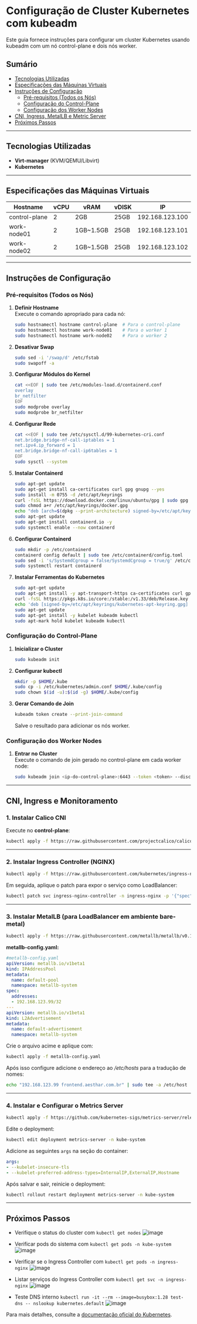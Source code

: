 # Configuração de Cluster Kubernetes com kubeadm

Este guia fornece instruções para configurar um cluster Kubernetes usando kubeadm com um nó control-plane e dois nós worker.

## Sumário
- [Tecnologias Utilizadas](#tecnologias-utilizadas)
- [Especificações das Máquinas Virtuais](#especificações-das-máquinas-virtuais)
- [Instruções de Configuração](#instruções-de-configuração)
  - [Pré-requisitos (Todos os Nós)](#pré-requisitos-todos-os-nós)
  - [Configuração do Control-Plane](#configuração-do-control-plane)
  - [Configuração dos Worker Nodes](#configuração-dos-worker-nodes)
- [CNI, Ingress, MetalLB e Metric Server](#cni-ingress--metallb-e-metric-server)
- [Próximos Passos](#próximos-passos)

---
## Tecnologias Utilizadas
- **Virt-manager** (KVM/QEMU/Libvirt)
- **Kubernetes**
---
## Especificações das Máquinas Virtuais


| Hostname      | vCPU | vRAM      | vDISK | IP              |
|---------------|------|-----------|-------|-----------------|
| control-plane | 2    | 2GB       | 25GB  | 192.168.123.100 |
| work-node01   | 2    | 1GB~1.5GB | 25GB  | 192.168.123.101 |
| work-node02   | 2    | 1GB~1.5GB | 25GB  | 192.168.123.102 |
---
## Instruções de Configuração

### Pré-requisitos (Todos os Nós)

1. **Definir Hostname**  
   Execute o comando apropriado para cada nó:  
   ```bash
   sudo hostnamectl hostname control-plane  # Para o control-plane
   sudo hostnamectl hostname work-node01    # Para o worker 1
   sudo hostnamectl hostname work-node02    # Para o worker 2
   ```

2. **Desativar Swap**  
   ```bash
   sudo sed -i '/swap/d' /etc/fstab
   sudo swapoff -a
   ```

3. **Configurar Módulos do Kernel**  
   ```bash
   cat <<EOF | sudo tee /etc/modules-load.d/containerd.conf
   overlay
   br_netfilter
   EOF
   sudo modprobe overlay
   sudo modprobe br_netfilter
   ```

4. **Configurar Rede**  
   ```bash
   cat <<EOF | sudo tee /etc/sysctl.d/99-kubernetes-cri.conf
   net.bridge.bridge-nf-call-iptables = 1
   net.ipv4.ip_forward = 1
   net.bridge.bridge-nf-call-ip6tables = 1
   EOF
   sudo sysctl --system
   ```

5. **Instalar Containerd**  
   ```bash
   sudo apt-get update
   sudo apt-get install ca-certificates curl gpg gnupg --yes
   sudo install -m 0755 -d /etc/apt/keyrings
   curl -fsSL https://download.docker.com/linux/ubuntu/gpg | sudo gpg --dearmor -o /etc/apt/keyrings/docker.gpg
   sudo chmod a+r /etc/apt/keyrings/docker.gpg
   echo "deb [arch=$(dpkg --print-architecture) signed-by=/etc/apt/keyrings/docker.gpg] https://download.docker.com/linux/ubuntu $(. /etc/os-release && echo "$VERSION_CODENAME") stable" | sudo tee /etc/apt/sources.list.d/docker.list > /dev/null
   sudo apt-get update
   sudo apt-get install containerd.io -y
   sudo systemctl enable --now containerd
   ```

6. **Configurar Containerd**  
   ```bash
   sudo mkdir -p /etc/containerd
   containerd config default | sudo tee /etc/containerd/config.toml
   sudo sed -i 's/SystemdCgroup = false/SystemdCgroup = true/g' /etc/containerd/config.toml
   sudo systemctl restart containerd
   ```

7. **Instalar Ferramentas do Kubernetes**  
   ```bash
   sudo apt-get update
   sudo apt-get install -y apt-transport-https ca-certificates curl gpg gnupg
   curl -fsSL https://pkgs.k8s.io/core:/stable:/v1.33/deb/Release.key | sudo gpg --dearmor -o /etc/apt/keyrings/kubernetes-apt-keyring.gpg
   echo 'deb [signed-by=/etc/apt/keyrings/kubernetes-apt-keyring.gpg] https://pkgs.k8s.io/core:/stable:/v1.33/deb/ /' | sudo tee /etc/apt/sources.list.d/kubernetes.list
   sudo apt-get update
   sudo apt-get install -y kubelet kubeadm kubectl
   sudo apt-mark hold kubelet kubeadm kubectl
   ```

### Configuração do Control-Plane

1. **Inicializar o Cluster**  
   ```bash
   sudo kubeadm init
   ```

2. **Configurar kubectl**  
   ```bash
   mkdir -p $HOME/.kube
   sudo cp -i /etc/kubernetes/admin.conf $HOME/.kube/config
   sudo chown $(id -u):$(id -g) $HOME/.kube/config
   ```

3. **Gerar Comando de Join**  
   ```bash
   kubeadm token create --print-join-command
   ```
   Salve o resultado para adicionar os nós worker.

### Configuração dos Worker Nodes

1. **Entrar no Cluster**  
   Execute o comando de join gerado no control-plane em cada worker node:  
   ```bash
   sudo kubeadm join <ip-do-control-plane>:6443 --token <token> --discovery-token-ca-cert-hash <hash>
   ```
---
## CNI, Ingress e Monitoramento

### 1. Instalar Calico CNI

Execute no **control-plane**:

```bash
kubectl apply -f https://raw.githubusercontent.com/projectcalico/calico/v3.30.2/manifests/calico.yaml
```

---

### 2. Instalar Ingress Controller (NGINX)

```bash
kubectl apply -f https://raw.githubusercontent.com/kubernetes/ingress-nginx/controller-v1.12.3/deploy/static/provider/baremetal/deploy.yaml
```

Em seguida, aplique o patch para expor o serviço como LoadBalancer:

```bash
kubectl patch svc ingress-nginx-controller -n ingress-nginx -p '{"spec": {"type": "LoadBalancer"}}'
```

---

### 3. Instalar MetalLB (para LoadBalancer em ambiente bare-metal)

```bash
kubectl apply -f https://raw.githubusercontent.com/metallb/metallb/v0.15.2/config/manifests/metallb-native.yaml
```
**metallb-config.yaml:**
```yaml
#metallb-config.yaml
apiVersion: metallb.io/v1beta1
kind: IPAddressPool
metadata:
  name: default-pool
  namespace: metallb-system
spec:
  addresses:
  - 192.168.123.99/32
---
apiVersion: metallb.io/v1beta1
kind: L2Advertisement
metadata:
  name: default-advertisement
  namespace: metallb-system
```

Crie o arquivo acime e aplique com:

```bash
kubectl apply -f metallb-config.yaml
```
Após isso configure adicione o endereço ao */etc/hosts* para a tradução de nomes:

```bash
echo "192.168.123.99 frontend.aesthar.com.br" | sudo tee -a /etc/host
```
---

### 4. Instalar e Configurar o Metrics Server

```bash
kubectl apply -f https://github.com/kubernetes-sigs/metrics-server/releases/latest/download/components.yaml
```

Edite o deployment:

```bash
kubectl edit deployment metrics-server -n kube-system
```

Adicione as seguintes `args` na seção do container:

```yaml
args:
- --kubelet-insecure-tls
- --kubelet-preferred-address-types=InternalIP,ExternalIP,Hostname
```

Após salvar e sair, reinicie o deployment:

```bash
kubectl rollout restart deployment metrics-server -n kube-system
```
---
## Próximos Passos
- Verifique o status do cluster com `kubectl get nodes`
![image](https://github.com/user-attachments/assets/50401d7d-94e6-40c8-b485-576388ce3423)

- Verificar pods do sistema com `kubectl get pods -n kube-system`
![image](https://github.com/user-attachments/assets/39d4da27-a07e-4128-b429-c7170eaf8a0d)

- Verificar se o Ingress Controller com `kubectl get pods -n ingress-nginx`
![image](https://github.com/user-attachments/assets/551c2245-1844-4fab-b8d4-c749dfa8dc0f)

- Listar serviços do Ingress Controller com `kubectl get svc -n ingress-nginx`
![image](https://github.com/user-attachments/assets/38c988b6-4594-40a1-8e4e-cebe2b8a53fc)

- Teste DNS interno `kubectl run -it --rm --image=busybox:1.28 test-dns -- nslookup kubernetes.default`
![image](https://github.com/user-attachments/assets/215e0137-8cec-4da8-b499-da6e7c2fdef3)




Para mais detalhes, consulte a [documentação oficial do Kubernetes](https://kubernetes.io/docs/home/).
